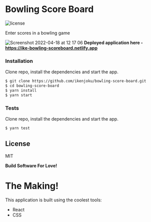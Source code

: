 # Bowling Score Board

![license](https://img.shields.io/github/license/mashape/apistatus.svg)

Enter scores in a bowling game

![Screenshot 2022-04-18 at 12 17 06](https://user-images.githubusercontent.com/32720508/163736460-f831b639-1c79-4d5f-a835-9365636393b2.png)
**Deployed application here - https://ike-bowling-scoreboard.netlify.app**
### Installation

Clone repo, install the dependencies and start the app.

```sh
$ git clone https://github.com/ikenjoku/bowling-score-board.git
$ cd bowling-score-board
$ yarn install
$ yarn start
```
### Tests

Clone repo, install the dependencies and start the app.

```sh
$ yarn test
```

License
----

MIT


**Build Software For Love!**


# The Making!
This application is built using the coolest tools:
  - React
  - CSS
